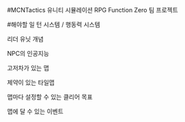 #MCNTactics
유니티 시뮬레이션 RPG Function Zero 팀 프로젝트

#해야할 일
턴 시스템 / 행동력 시스템

리더 유닛 개념

NPC의 인공지능

고저차가 있는 맵

제약이 있는 타일맵

맵마다 설정할 수 있는 클리어 목표

맵에 달 수 있는 이벤트
